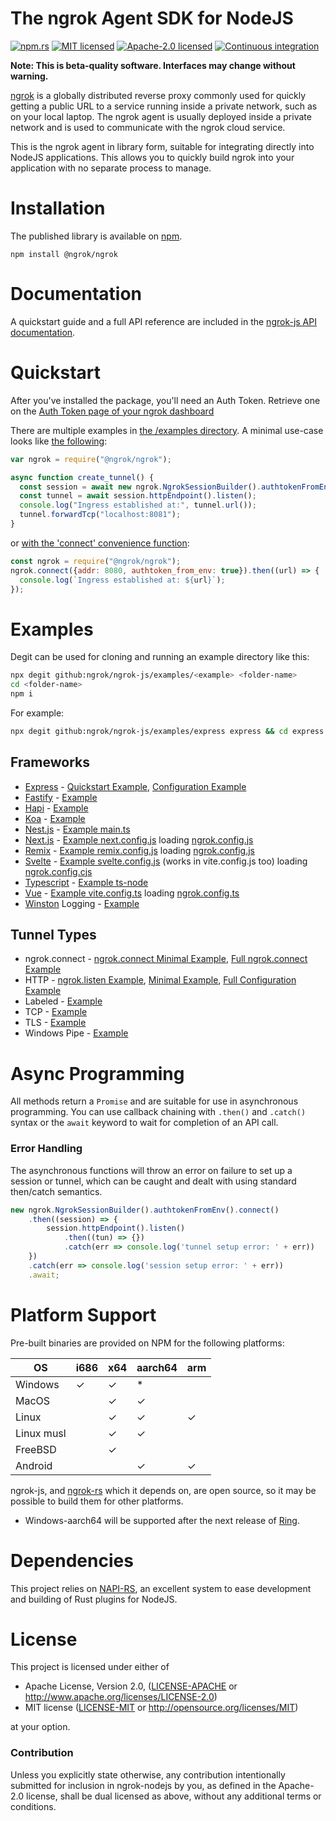 # The ngrok Agent SDK for NodeJS

[![npm.rs][npm-badge]][npm-url]
[![MIT licensed][mit-badge]][mit-url]
[![Apache-2.0 licensed][apache-badge]][apache-url]
[![Continuous integration][ci-badge]][ci-url]

[npm-badge]: https://img.shields.io/npm/v/@ngrok/ngrok.svg
[npm-url]: https://www.npmjs.com/package/@ngrok/ngrok
[mit-badge]: https://img.shields.io/badge/license-MIT-blue.svg
[mit-url]: https://github.com/ngrok/ngrok-rs/blob/main/LICENSE-MIT
[apache-badge]: https://img.shields.io/badge/license-Apache_2.0-blue.svg
[apache-url]: https://github.com/ngrok/ngrok-rs/blob/main/LICENSE-APACHE
[ci-badge]: https://github.com/ngrok/ngrok-js/actions/workflows/ci.yml/badge.svg
[ci-url]: https://github.com/ngrok/ngrok-js/actions/workflows/ci.yml

**Note: This is beta-quality software. Interfaces may change without warning.**

[ngrok](https://ngrok.com) is a globally distributed reverse proxy commonly used for quickly getting a public URL to a
service running inside a private network, such as on your local laptop. The ngrok agent is usually
deployed inside a private network and is used to communicate with the ngrok cloud service.

This is the ngrok agent in library form, suitable for integrating directly into NodeJS
applications. This allows you to quickly build ngrok into your application with no separate process
to manage.

# Installation

The published library is available on
[npm](https://www.npmjs.com/package/@ngrok/ngrok).

```shell
npm install @ngrok/ngrok
```

# Documentation

A quickstart guide and a full API reference are included in the [ngrok-js API documentation](https://ngrok.github.io/ngrok-js/).

# Quickstart

After you've installed the package, you'll need an Auth Token. Retrieve one on the
[Auth Token page of your ngrok dashboard](https://dashboard.ngrok.com/get-started/your-authtoken)

There are multiple examples in [the /examples directory](https://github.com/ngrok/ngrok-js/tree/main/examples).
A minimal use-case looks like [the following](https://github.com/ngrok/ngrok-js/blob/main/examples/ngrok-http-minimum.js):

```jsx
var ngrok = require("@ngrok/ngrok");

async function create_tunnel() {
  const session = await new ngrok.NgrokSessionBuilder().authtokenFromEnv().connect();
  const tunnel = await session.httpEndpoint().listen();
  console.log("Ingress established at:", tunnel.url());
  tunnel.forwardTcp("localhost:8081");
}
```

or [with the 'connect' convenience function](https://github.com/ngrok/ngrok-js/blob/main/examples/ngrok-connect-minimal.js):

```jsx
const ngrok = require("@ngrok/ngrok");
ngrok.connect({addr: 8080, authtoken_from_env: true}).then((url) => {
  console.log(`Ingress established at: ${url}`);
});
```

# Examples

Degit can be used for cloning and running an example directory like this:
```bash
npx degit github:ngrok/ngrok-js/examples/<example> <folder-name>
cd <folder-name>
npm i
```
For example:
```bash
npx degit github:ngrok/ngrok-js/examples/express express && cd express && npm i
```


## Frameworks
* [Express](https://expressjs.com/) - [Quickstart Example](https://github.com/ngrok/ngrok-js/blob/main/examples/express/ngrok-express-quickstart.js), [Configuration Example](https://github.com/ngrok/ngrok-js/blob/main/examples/express/ngrok-express.js)
* [Fastify](https://www.fastify.io/) - [Example](https://github.com/ngrok/ngrok-js/blob/main/examples/fastify/ngrok-fastify.js)
* [Hapi](https://hapi.dev/) - [Example](https://github.com/ngrok/ngrok-js/blob/main/examples/hapi/ngrok-hapi.js)
* [Koa](https://koajs.com/) - [Example](https://github.com/ngrok/ngrok-js/blob/main/examples/koa/ngrok-koa.js)
* [Nest.js](https://nestjs.com/) - [Example main.ts](https://github.com/ngrok/ngrok-js/blob/main/examples/nestjs/src/main.ts)
* [Next.js](https://nextjs.org/) - [Example next.config.js](https://github.com/ngrok/ngrok-js/blob/main/examples/nextjs/next.config.js) loading [ngrok.config.js](https://github.com/ngrok/ngrok-js/blob/main/examples/nextjs/ngrok.config.js)
* [Remix](https://remix.run/) - [Example remix.config.js](https://github.com/ngrok/ngrok-js/blob/main/examples/remix/remix.config.js) loading [ngrok.config.js](https://github.com/ngrok/ngrok-js/blob/main/examples/remix/ngrok.config.js)
* [Svelte](https://svelte.dev/) - [Example svelte.config.js](https://github.com/ngrok/ngrok-js/blob/main/examples/svelte/svelte.config.js) (works in vite.config.js too) loading [ngrok.config.cjs](https://github.com/ngrok/ngrok-js/blob/main/examples/svelte/ngrok.config.cjs)
* [Typescript](https://www.typescriptlang.org/) - [Example ts-node](https://github.com/ngrok/ngrok-js/blob/main/examples/ngrok-typescript.ts)
* [Vue](https://vuejs.org/) - [Example vite.config.ts](https://github.com/ngrok/ngrok-js/blob/main/examples/vue/vite.config.ts) loading [ngrok.config.ts](https://github.com/ngrok/ngrok-js/blob/main/examples/vue/ngrok.config.ts)
* [Winston](https://github.com/winstonjs/winston#readme) Logging - [Example](https://github.com/ngrok/ngrok-js/blob/main/examples/ngrok-winston.js)

## Tunnel Types
* ngrok.connect - [ngrok.connect Minimal Example](https://github.com/ngrok/ngrok-js/blob/main/examples/ngrok-connect-minimal.js), [Full ngrok.connect Example](https://github.com/ngrok/ngrok-js/blob/main/examples/ngrok-connect-full.js)
* HTTP - [ngrok.listen Example](https://github.com/ngrok/ngrok-js/blob/main/examples/ngrok-listen.js), [Minimal Example](https://github.com/ngrok/ngrok-js/blob/main/examples/ngrok-http-minimum.js), [Full Configuration Example](https://github.com/ngrok/ngrok-js/blob/main/examples/ngrok-http-full.js)
* Labeled - [Example](https://github.com/ngrok/ngrok-js/blob/main/examples/ngrok-labeled.js)
* TCP - [Example](https://github.com/ngrok/ngrok-js/blob/main/examples/ngrok-tcp.js)
* TLS - [Example](https://github.com/ngrok/ngrok-js/blob/main/examples/ngrok-tls.js)
* Windows Pipe - [Example](https://github.com/ngrok/ngrok-js/blob/main/examples/ngrok-windows-pipe.js)

# Async Programming

All methods return a `Promise` and are suitable for use in asynchronous
programming. You can use callback chaining with `.then()` and `.catch()` syntax
or the `await` keyword to wait for completion of an API call.

### Error Handling

The asynchronous functions will throw an error on failure to set up a session or tunnel,
which can be caught and dealt with using standard then/catch semantics.

```jsx
new ngrok.NgrokSessionBuilder().authtokenFromEnv().connect()
    .then((session) => {
        session.httpEndpoint().listen()
            .then((tun) => {})
            .catch(err => console.log('tunnel setup error: ' + err))
    })
    .catch(err => console.log('session setup error: ' + err))
    .await;
```

# Platform Support

Pre-built binaries are provided on NPM for the following platforms:

| OS         | i686 | x64 | aarch64 | arm |
| ---------- | -----|-----|---------|-----|
| Windows    |   ✓  |  ✓  |    *    |     |
| MacOS      |      |  ✓  |    ✓    |     |
| Linux      |      |  ✓  |    ✓    |  ✓  |
| Linux musl |      |  ✓  |    ✓    |     |
| FreeBSD    |      |  ✓  |         |     |
| Android    |      |     |    ✓    |  ✓  |

ngrok-js, and [ngrok-rs](https://github.com/ngrok/ngrok-rs/) which it depends on, are open source, so it may be possible to build them for other platforms.

* Windows-aarch64 will be supported after the next release of [Ring](https://github.com/briansmith/ring/issues/1167).

# Dependencies

This project relies on [NAPI-RS](https://napi.rs/), an excellent system to ease development and building of Rust plugins for NodeJS.

# License

This project is licensed under either of

 * Apache License, Version 2.0, ([LICENSE-APACHE](LICENSE-APACHE) or
   http://www.apache.org/licenses/LICENSE-2.0)
 * MIT license ([LICENSE-MIT](LICENSE-MIT) or
   http://opensource.org/licenses/MIT)

at your option.

### Contribution

Unless you explicitly state otherwise, any contribution intentionally submitted
for inclusion in ngrok-nodejs by you, as defined in the Apache-2.0 license, shall be
dual licensed as above, without any additional terms or conditions.
